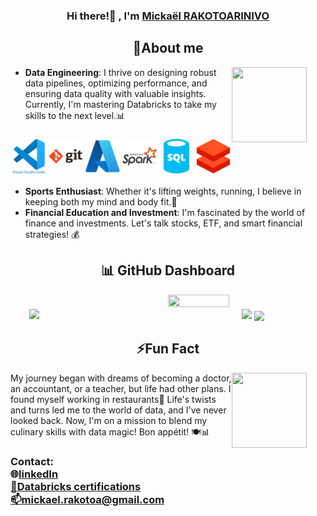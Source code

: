 <div class="markdown-heading" dir="auto">
  <h3 align="center" class="heading-element" dir="auto">
    Hi there!👋 , I'm <a href="https://github.com/DOX69"> Mickaël RAKOTOARINIVO 
  </h3></a></div>
    
<div class="markdown-heading" dir="auto">
  <h2 align="center" class="heading-element" dir="auto">
    👀About me 
  </h2></a></div>
<img src="https://github.com/DOX69/DOX69/assets/163923520/39712a7c-b9bc-49aa-9391-f70c7be1aa57" width="120" height="120" align="right" style="margin-right: 30px;"/>

- **Data Engineering**: I thrive on designing robust data pipelines, optimizing performance, and ensuring data quality with valuable insights. Currently, I'm mastering Databricks to take my skills to the next level.📊 
<div class="markdown-heading" dir="auto"><h3 align="center" class="heading-element" dir="auto">
<thead>
</thead>
<tbody>
<tr>
<td><a target="_blank" rel="noopener noreferrer" href="https://github.com/devicons/devicon/blob/master/icons/vscode/vscode-original-wordmark.svg"><img src="https://github.com/devicons/devicon/raw/master/icons/vscode/vscode-original-wordmark.svg" title="vscode" alt="vscode" width="55" height="55" style="max-width: 100%;"></a></td>
<td><a target="_blank" rel="noopener noreferrer" href="https://github.com/devicons/devicon/blob/master/icons/git/git-original-wordmark.svg"><img src="https://github.com/devicons/devicon/raw/master/icons/git/git-original-wordmark.svg" title="git" alt="git" width="55" height="55" style="max-width: 100%;"></a></td>
<td><a target="_blank" rel="noopener noreferrer" href="https://github.com/devicons/devicon/blob/master/icons/azure/azure-original.svg"><img src="https://github.com/devicons/devicon/raw/master/icons/azure/azure-original.svg" title="pg" alt="pg" width="55" height="55" style="max-width: 100%;"></a></td>
<td><a target="_blank" rel="noopener noreferrer" href="https://github.com/devicons/devicon/blob/master/icons/apachespark/apachespark-original-wordmark.svg"><img src="https://github.com/devicons/devicon/raw/master/icons/apachespark/apachespark-original-wordmark.svg" title="Spark" alt="Spark" width="55" height="55" style="max-width: 100%;"></a></td>
<td><a target="_blank" rel="noopener noreferrer" href="https://github.com/DOX69/Databricks_for_data_engineer/blob/62cb87995265002231d4dda14092e2e76c7e4163/images/SQL.svg"><img src="https://github.com/DOX69/Databricks_for_data_engineer/blob/62cb87995265002231d4dda14092e2e76c7e4163/images/SQL.svg" title="SQL" alt="SQL" width="55" height="55" style="max-width: 100%;"></a></td>
<td><a target="_blank" rel="noopener noreferrer" href="https://github.com/DOX69/Databricks_for_data_engineer/blob/9bbd65be9604ac8f9da57d836831f5b63a8d8179/images/DBX.png"><img src="https://github.com/DOX69/Databricks_for_data_engineer/blob/9bbd65be9604ac8f9da57d836831f5b63a8d8179/images/DBX.png" title="Databricks" alt="Databricks" width="55" height="55" style="max-width: 100%;"></a></td>
</tr>
</tbody>
</div>
  
- **Sports Enthusiast**: Whether it's lifting weights, running, I believe in keeping both my mind and body fit.💪
- **Financial Education and Investment**: I'm fascinated by the world of finance and investments. Let's talk stocks, ETF, and smart financial strategies! 💰


<div class="markdown-heading" dir="auto">
  <h2 align="center" class="heading-element" dir="auto">
    📊 GitHub Dashboard 
</h2></a></div>

<img src="https://github-readme-stats.vercel.app/api?username=DOX69&theme=vision-friendly-dark&hide_border=false" width="44%" height="44%" align="right" style="margin-right: 30px;"/>
<img src="https://github-readme-streak-stats.herokuapp.com/?user=DOX69&theme=highcontrast&hide_border=false" width=48% align="left" style="margin-left: 30px;"/>

<h3 align="center"  dir="auto">
  <img src="https://github-profile-trophy.vercel.app/?username=DOX69&theme=onedark&no-frame=true&no-bg=true&margin-w=4"/>  
  <img src="https://github-readme-stats.vercel.app/api/top-langs/?username=DOX69&theme=vision-friendly-dark&hide_border=false&include_all_commits=true&count_private=true&layout=compact" width=27% align="center" />
  </h3></a></div>


<div class="markdown-heading" dir="auto">
  <h2 align="center" class="heading-element" dir="auto">
    ⚡Fun Fact
</h2></a></div>

<img src="https://github.com/DOX69/DOX69/assets/163923520/7c5db2b8-d507-4df9-a8ef-851ead1e5798" width="120" height="120" align="right" style="margin-right: 30px;"/> 
My journey began with dreams of becoming a doctor, an accountant, or a teacher, but life had other plans. I found myself working in restaurants🍳  Life's twists and turns led me to the world of data, and I've never looked back. Now, I'm on a mission to blend my culinary skills with data magic! Bon appétit! 🍽️📊 

<div class="markdown-heading" dir="auto">
  <h3 align="left" class="heading-element" dir="auto">
    Contact: <br>
    🌐<a href="www.linkedin.com/in/mickael-rakotoarinivo">linkedIn <br>
    📜<a href="https://credentials.databricks.com/profile/faniriantsoatianamickalrakotoarinivo886659/wallet">Databricks certifications <br>
    📫mickael.rakotoa@gmail.com  <br>
</h3></a></div>



